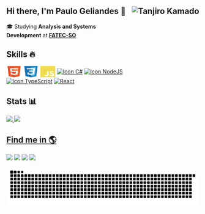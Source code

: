   <div> <p align="left"><h2> Hi there, I'm Paulo Geliandes 👋 
    <img align="right" alt="Tanjiro Kamado" height="215em" src="https://c.tenor.com/ESVgd3T5YlcAAAAC/demon-slayer-anime.gif"></h2>
  🎓 Studying <b>Analysis and Systems Development</b> at <b><a href="http://www.fatecsorocaba.edu.br/" target="_blank">FATEC-SO</a></b>
  </p>
  </div>

  <div style="display: inline_block"><h2 align="left">Skills 🔥</h2>
  <a href="https://developer.mozilla.org/pt-BR/docs/Web/HTML"><img align="center" alt="Icon HTML" height="30" width="40" src="https://raw.githubusercontent.com/devicons/devicon/master/icons/html5/html5-original.svg"></a>
  <a href="https://developer.mozilla.org/pt-BR/docs/Web/CSS"><img align="center" alt="Icon CSS" height="30" width="40" src="https://raw.githubusercontent.com/devicons/devicon/master/icons/css3/css3-original.svg"></a>
  <a href="https://developer.mozilla.org/pt-BR/docs/Web/JavaScript"><img align="center" alt="Icon JavaScript" height="30" width="40" src="https://raw.githubusercontent.com/devicons/devicon/master/icons/javascript/javascript-plain.svg"></a>
  <a href="https://learn.microsoft.com/pt-br/cpp/c-language/?view=msvc-170"<img align="center" alt="Icon C" height="32" width="40" src="https://raw.githubusercontent.com/jmnote/z-icons/master/svg/c.svg"></a>
  <a href="https://learn.microsoft.com/pt-br/dotnet/csharp/"><img align="center" alt="Icon C#" height="32" width="40" src="https://raw.githubusercontent.com/jmnote/z-icons/master/svg/csharp.svg"></a>
  <a href="https://nodejs.org/pt-br/docs/"><img align="center" alt="Icon NodeJS" height="32" width="40" src="https://cdn.jsdelivr.net/gh/devicons/devicon/icons/nodejs/nodejs-original.svg"/></a>
  <a href="https://www.typescriptlang.org/docs/"><img align="center" alt="Icon TypeScript" height="32" width="40" src="https://cdn.jsdelivr.net/gh/devicons/devicon/icons/typescript/typescript-original.svg"/></a>
  <a href="https://pt-br.reactjs.org/docs/getting-started.html"><img align="center" alt="React" height="32" width="40" src="https://cdn.jsdelivr.net/gh/devicons/devicon/icons/react/react-original-wordmark.svg" /></a>


  
 </div>
<h2 align="left">Stats 📊</h2>
 <div>
  <a href="https://github.com/Geliandes">
  <img height="180px" src="https://github-readme-stats.vercel.app/api?username=Geliandes&show_icons=true&theme=dark&include_all_commits=true&count_private=true"/>
  <img height="180px" src="https://github-readme-stats.vercel.app/api/top-langs/?username=Geliandes&layout=compact&langs_count=7&theme=dark"/>
  </div>
  

<div style="display: inline_block"><h2 align="left">Find me in 🌎</h2>
  <a href="https://www.instagram.com/geliandes/" target="_blank"><img src="https://img.shields.io/badge/-Instagram-%23E4405F?style=for-the-badge&logo=instagram&logoColor=white" target="_blank"></a>
  <a href = "mailto:geliandes@gmail.com"><img src="https://img.shields.io/badge/-Gmail-%23333?style=for-the-badge&logo=gmail&logoColor=white" target="_blank"></a>
  <a href="https://www.linkedin.com/in/paulo-geliandes/" target="_blank"><img src="https://img.shields.io/badge/-LinkedIn-%230077B5?style=for-the-badge&logo=linkedin&logoColor=white" target="_blank"></a> 
  <a href="https://www.facebook.com/geliandes" target="_blank"><img src="https://img.shields.io/badge/Facebook-1877F2?style=for-the-badge&logo=facebook&logoColor=white" target="_blank">	</a>
 
 ![Snake animation](https://github.com/Geliandes/Geliandes/blob/main/cobrinha.svg)
 
</div>
